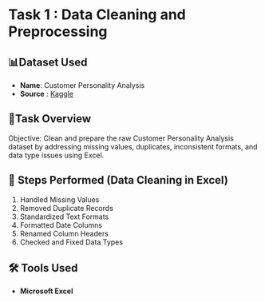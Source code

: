 # Task 1 : Data Cleaning and Preprocessing 

## 📊Dataset Used
- **Name**: Customer Personality Analysis 
- **Source** : <a href ="https://www.kaggle.com/datasets/imakash3011/customer-personality-analysis/data">Kaggle</a>

## 📌Task Overview
Objective: Clean and prepare the raw Customer Personality Analysis dataset by addressing missing values, duplicates, inconsistent formats, and data type issues using Excel.

## 🧹 Steps Performed (Data Cleaning in Excel)
1. Handled Missing Values
2. Removed Duplicate Records
3. Standardized Text Formats
4. Formatted Date Columns
5. Renamed Column Headers
6. Checked and Fixed Data Types
   
## 🛠 Tools Used
- **Microsoft Excel**

